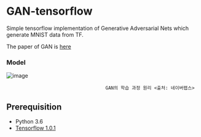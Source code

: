 # GAN-tensorflow
 
Simple tensorflow implementation of Generative Adversarial Nets which generate MNIST data from TF. 

The paper of GAN is [here](url)

### Model

![image](https://user-images.githubusercontent.com/42796324/47069839-e2c7bb80-d22a-11e8-94c7-f3f0ca5dbfed.png)
 
                                        GAN의 학습 과정 원리 <출처: 네이버랩스> 

## Prerequisition

- Python 3.6
- [Tensorflow 1.0.1](https://github.com/tensorflow/tensorflow/tree/r0.12)

